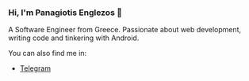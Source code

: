 ### Hi, I'm Panagiotis Englezos 👋

A Software Engineer from Greece. Passionate about web development, writing code and tinkering with Android.

You can also find me in:

* [Telegram](https://t.me/penglezos)


<!--
**penglezos/penglezos** is a ✨ _special_ ✨ repository because its `README.md` (this file) appears on your GitHub profile.

Here are some ideas to get you started:

- 🔭 I’m currently working on ...
- 🌱 I’m currently learning ...
- 👯 I’m looking to collaborate on ...
- 🤔 I’m looking for help with ...
- 💬 Ask me about ...
- 📫 How to reach me: ...
- 😄 Pronouns: ...
- ⚡ Fun fact: ...
-->
